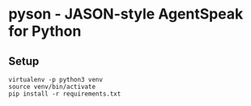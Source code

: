 pyson - JASON-style AgentSpeak for Python
=========================================

Setup
-----

```
virtualenv -p python3 venv
source venv/bin/activate
pip install -r requirements.txt
```
